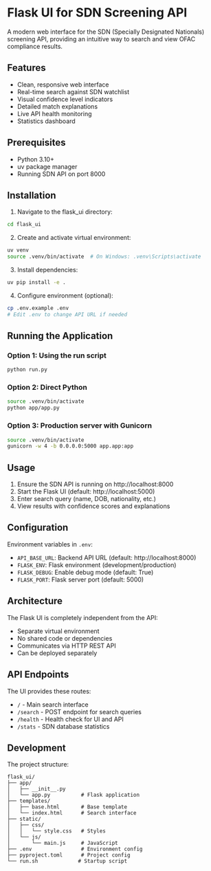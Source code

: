 # Flask UI for SDN Screening API

A modern web interface for the SDN (Specially Designated Nationals) screening API, providing an intuitive way to search and view OFAC compliance results.

## Features

- Clean, responsive web interface
- Real-time search against SDN watchlist
- Visual confidence level indicators
- Detailed match explanations
- Live API health monitoring
- Statistics dashboard

## Prerequisites

- Python 3.10+
- uv package manager
- Running SDN API on port 8000

## Installation

1. Navigate to the flask_ui directory:
```bash
cd flask_ui
```

2. Create and activate virtual environment:
```bash
uv venv
source .venv/bin/activate  # On Windows: .venv\Scripts\activate
```

3. Install dependencies:
```bash
uv pip install -e .
```

4. Configure environment (optional):
```bash
cp .env.example .env
# Edit .env to change API URL if needed
```

## Running the Application

### Option 1: Using the run script
```bash
python run.py
```

### Option 2: Direct Python
```bash
source .venv/bin/activate
python app/app.py
```

### Option 3: Production server with Gunicorn
```bash
source .venv/bin/activate
gunicorn -w 4 -b 0.0.0.0:5000 app.app:app
```

## Usage

1. Ensure the SDN API is running on http://localhost:8000
2. Start the Flask UI (default: http://localhost:5000)
3. Enter search query (name, DOB, nationality, etc.)
4. View results with confidence scores and explanations

## Configuration

Environment variables in `.env`:

- `API_BASE_URL`: Backend API URL (default: http://localhost:8000)
- `FLASK_ENV`: Flask environment (development/production)
- `FLASK_DEBUG`: Enable debug mode (default: True)
- `FLASK_PORT`: Flask server port (default: 5000)

## Architecture

The Flask UI is completely independent from the API:
- Separate virtual environment
- No shared code or dependencies
- Communicates via HTTP REST API
- Can be deployed separately

## API Endpoints

The UI provides these routes:
- `/` - Main search interface
- `/search` - POST endpoint for search queries
- `/health` - Health check for UI and API
- `/stats` - SDN database statistics

## Development

The project structure:
```
flask_ui/
├── app/
│   ├── __init__.py
│   └── app.py          # Flask application
├── templates/
│   ├── base.html       # Base template
│   └── index.html      # Search interface
├── static/
│   ├── css/
│   │   └── style.css   # Styles
│   └── js/
│       └── main.js     # JavaScript
├── .env                # Environment config
├── pyproject.toml      # Project config
└── run.sh             # Startup script
```